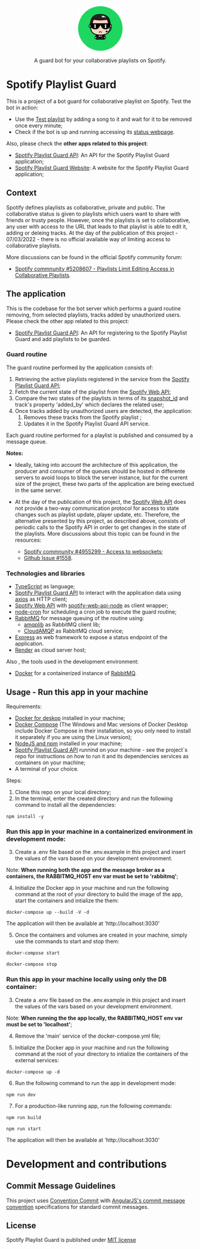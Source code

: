 <p align="center">
  <img src="./public/images/guardBot-1db954-circle.png" width="120" alt="Guard Bot Logo" />
</p>
<p align="center">A guard bot for your collaborative playlists on Spotify.</p>
  
# Spotify Playlist Guard
This is a project of a bot guard for collaborative playlist on Spotify. Test the bot in action:
- Use the [Test playlist](https://open.spotify.com/playlist/5wkdAzv8ZArH5cyvXQTRYe) by adding a song to it and wait for it to be removed once every minute;
- Check if the bot is up and running accessing its [status webpage](https://spotify-playlist-guard.onrender.com).

Also, please check the **other apps related to this project**:

-   [Spotify Playlist Guard API](https://github.com/marcus-castanho/spotify-playlist-guard-api): An API for the Spotify Playlist Guard application;
-   [Spotify Playlist Guard Website](https://github.com/marcus-castanho/spotify-playlist-guard-website): A website for the Spotify Playlist Guard application;

## Context

Spotify defines playlists as collaborative, private and public. The collaborative status is given to playlists which users want to share with friends or trusty people. However, once the playlists is set to collaborative, any user with access to the URL that leads to that playlist is able to edit it, adding or deleing tracks. At the day of the publication of this project - 07/03/2022 - there is no official available way of limiting access to collaborative playlists.

More discussions can be found in the official Spotify community forum:

-   [Spotify commnunity #5208607 - Playlists Limit Editing Access in Collaborative Playlists](https://community.spotify.com/t5/Live-Ideas/Playlists-Limit-Editing-Access-in-Collaborative-Playlists/idi-p/5208607).

## The application

This is the codebase for the bot server which performs a guard routine removing, from selected playlists, tracks added by unauthorized users. Please check the other app related to this project:

-   [Spotify Playlist Guard API](https://github.com/marcus-castanho/spotify-playlist-guard-api): An API for registering to the Spotify Playlist Guard and add playlists to be guarded.

### Guard routine

The guard routine performed by the application consists of:

1. Retrieving the active playlists registered in the service from the [Spotify Playlist Guard API](https://github.com/marcus-castanho/spotify-playlist-guard-api);
2. Fetch the current state of the playlist from the [Spotify Web API](https://developer.spotify.com/documentation/web-api/);
3. Compare the two states of the playlists in terms of its [snapshot_id](https://developer.spotify.com/documentation/general/guides/working-with-playlists/#version-control-and-snapshots) and track's property 'added_by' which declares the related user;
4. Once tracks added by unauthorized users are detected, the application:
    1. Removes these tracks from the Spotify playlist ;
    2. Updates it in the Spotify Playlist Guard API service.

Each guard routine performed for a playlist is published and consumed by a message queue.

**Notes:**

-   Ideally, taking into account the architecture of this application, the producer and consumer of the queues should be hosted in differente servers to avoid loops to block the server instance, but for the current size of the project, these two parts of the application are being exectued in the same server.
-   At the day of the publication of this project, the [Spotify Web API](https://developer.spotify.com/documentation/web-api/) does not provide a two-way communication protocol for access to state changes such as playlist update, player update, etc. Therefore, the alternative presented by this project, as described above, consists of periodic calls to the Spotify API in order to get changes in the state of the playlists. More discussions about this topic can be found in the resources:

    -   [Spotify commnunity #4955299 - Access to websockets](https://community.spotify.com/t5/Spotify-for-Developers/Access-to-websockets/td-p/4955299);
    -   [Github Issue #1558](https://github.com/spotify/web-api/issues/1558).

### Technologies and libraries

-   [TypeScript](https://www.typescriptlang.org/) as language;
-   [Spotify Playlist Guard API](https://github.com/marcus-castanho/spotify-playlist-guard-api) to interact with the application data using [axios](https://axios-http.com/) as HTTP client;
-   [Spotify Web API](https://developer.spotify.com/documentation/web-api/) with [spotify-web-api-node](https://github.com/thelinmichael/spotify-web-api-node) as client wrapper;
-   [node-cron](https://github.com/node-cron/node-cron) for scheduling a cron job to execute the guard routine;
-   [RabbitMQ](https://www.rabbitmq.com/) for message queuing of the routine using:
    -   [amqplib](https://github.com/amqp-node/amqplib) as RabbitMQ client lib;
    -   [CloudAMQP](https://www.cloudamqp.com/) as RabbitMQ cloud service;
-   [Express](https://expressjs.com/) as web framework to expose a status endpoint of the application.
-   [Render](https://render.com/) as cloud server host;

Also , the tools used in the development environment:

-   [Docker](https://www.docker.com/) for a containerized instance of [RabbitMQ](https://hub.docker.com/_/rabbitmq).

## Usage - Run this app in your machine

Requirements:

-   [Docker for deskop](https://www.docker.com/products/docker-desktop) installed in your machine;
-   [Docker Compose](https://docs.docker.com/compose) (The Windows and Mac versions of Docker Desktop include Docker Compose in their installation, so you only need to install it separately if you are using the Linux version);
-   [NodeJS and npm](https://nodejs.org/en/) installed in your machine;
-   [Spotify Playlist Guard API](https://github.com/marcus-castanho/spotify-playlist-guard-api) runnind on your machine - see the project`s repo for instructions on how to run it and its dependencies services as containers on your machine;
-   A terminal of your choice.

Steps:

1. Clone this repo on your local directory;
2. In the terminal, enter the created directory and run the following command to install all the dependencies:

```
npm install -y
```

### Run this app in your machine in a containerized environment in development mode:

3. Create a .env file based on the .env.example in this project and insert the values of the vars based on your development environment.

Note: **When running both the app and the message broker as a containers, the RABBITMQ_HOST env var must be set to 'rabbitmq'**;

4. Initialize the Docker app in your machine and run the following command at the root of your directory to build the image of the app, start the containers and intialize the them:

```
docker-compose up --build -V -d
```

The application will then be available at 'http://localhost:3030'

5. Once the containers and volumes are created in your machine, simply use the commands to start and stop them:

```
docker-compose start
```

```
docker-compose stop
```

### Run this app in your machine locally using only the DB container:

3. Create a .env file based on the .env.example in this project and insert the values of the vars based on your development environment.

Note: **When running the the app locally, the RABBITMQ_HOST env var must be set to 'localhost'**;

4. Remove the 'main' service of the docker-compose.yml file;

5. Initialize the Docker app in your machine and run the following command at the root of your directory to intialize the containers of the external services:

```
docker-compose up -d
```

6. Run the following command to run the app in development mode:

```
npm run dev
```

7. For a production-like running app, run the following commands:

```
npm run build
```

```
npm run start
```

The application will then be available at 'http://localhost:3030'

# Development and contributions

## Commit Message Guidelines

This project uses [Convention Commit](https://www.conventionalcommits.org/) with [ AngularJS's commit message convention](https://github.com/angular/angular.js/blob/master/DEVELOPERS.md#-git-commit-guidelines) specifications for standard commit messages.

## License

Spotify Playlist Guard is published under [MIT license](https://github.com/marcus-castanho/spotify_playlist_guard/blob/main/LICENSE)
